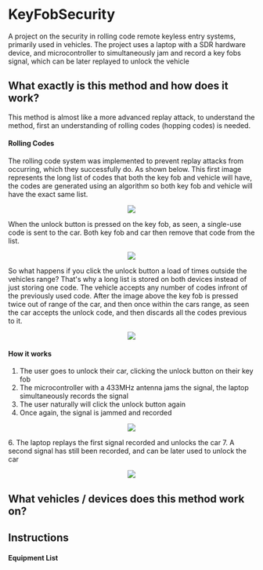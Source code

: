 # KeyFobSecurity #
A project on the security in rolling code remote keyless entry systems, primarily used in vehicles. The project uses a laptop with a SDR hardware device, and microcontroller to simultaneously jam and record a key fobs signal, which can be later replayed to unlock the vehicle 

## What exactly is this method and how does it work? ##
This method is almost like a more advanced replay attack, to understand the method, first an understanding of rolling codes (hopping codes) is needed.
#### Rolling Codes ####
The rolling code system was implemented to prevent replay attacks from occurring, which they successfully do. As shown below.
This first image represents the long list of codes that both the key fob and vehicle will have, the codes are generated using an algorithm so both key fob and vehicle will have the exact same list.
<p align="center">
  <img src="https://user-images.githubusercontent.com/50533340/167963074-9103f77b-889f-467e-9720-dc6ddb173447.png">
</p>
When the unlock button is pressed on the key fob, as seen, a single-use code is sent to the car. Both key fob and car then remove that code from the list.
<p align="center">
  <img src="https://user-images.githubusercontent.com/50533340/167963092-763461d1-ed39-4cf0-b2a4-920a23a18d69.png">
</p>

So what happens if you click the unlock button a load of times outside the vehicles range? That's why a long list is stored on both devices instead of just storing one code. The vehicle accepts any number of codes infront of the previously used code. After the image above the key fob is pressed twice out of range of the car, and then once within the cars range, as seen the car accepts the unlock code, and then discards all the codes previous to it.
<p align="center">
  <img src="https://user-images.githubusercontent.com/50533340/167963102-f9a35ee9-84a5-4868-b620-e9a7bb2577e8.png">
</p>

<h4> How it works </h4>

1. The user goes to unlock their car, clicking the unlock button on their key fob
2. The microcontroller with a 433MHz antenna jams the signal, the laptop simultaneously records the signal
3. The user naturally will click the unlock button again
4. Once again, the signal is jammed and recorded
<p align="center">
  <img src="https://user-images.githubusercontent.com/50533340/167969015-11ec0c6e-8059-4d5e-9d32-cc34366119bc.png">
</p>
6. The laptop replays the first signal recorded and unlocks the car
7. A second signal has still been recorded, and can be later used to unlock the car
<p align="center">
  <img src="https://user-images.githubusercontent.com/50533340/167969034-684074e5-3bb6-4fb1-8977-93895d2d2fd6.png">
</p>


## What vehicles / devices does this method work on? ##

## Instructions ##
#### Equipment List ####
